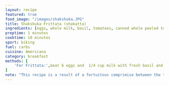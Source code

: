 ```yaml
---
layout: recipe
featured: true
food_image: "/images/shakshuka.JPG" 
title: Shakshuka Frittata (shakatta)
ingredients: [eggs, whole milk, basil, tomatoes, canned whole peeled tomatoes, oregano, coriander, cummin, paprika, onion , garlic]
preptime: 1 minutes
cooktime: 10 minutes
sport: biking
fuel: carbs
cuisine: Americana
category: breakfast
methods: [
    'For Frittata:',beat 6 eggs and  1/4 cup milk with fresh basil and chopped tomatoes, salt batter to taste, butter a medium diameter sauce pan, pour better and simmer with lid on until middle is just runny, 'for Shakshuka:',saute garlic and onion in a hearty splash of olive oil, 'season with paprika, coriander, cummin, oregano, and salt',crush tomatoes with hands and add to sauce pan, add 1/4 cup water and let reduce until a hearty sauce is formed,'once reduced, season to taste','combination:', pour shakshuka sauce onto a plate and lay frittata on top
]
note: "This recipe is a result of a fortuitous comprimise between the two dishes"
---
```

